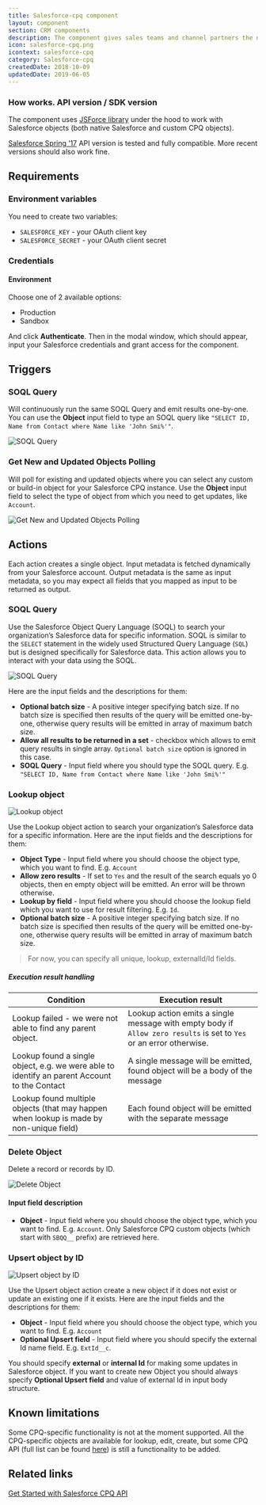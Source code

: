 ```yaml
---
title: Salesforce-cpq component
layout: component
section: CRM components
description: The component gives sales teams and channel partners the necessary tools to configure price and quote complex solutions.
icon: salesforce-cpq.png
icontext: salesforce-cpq
category: Salesforce-cpq
createdDate: 2018-10-09
updatedDate: 2019-06-05
---
```


### How works.  API version / SDK version

The component uses [JSForce library](https://jsforce.github.io/) under the hood
to work with Salesforce objects (both native Salesforce and custom CPQ objects).

[Salesforce Spring ’17](https://releasenotes.docs.salesforce.com/en-us/spring17/release-notes/salesforce_release_notes.htm) API version is tested and fully compatible. More recent versions should also work fine.

## Requirements

### Environment variables

You need to create two variables:

*   `SALESFORCE_KEY` - your OAuth client key
*   `SALESFORCE_SECRET` - your OAuth client secret

### Credentials

#### Environment

Choose one of 2 available options:
*   Production
*   Sandbox

And click **Authenticate**. Then in the modal window, which should appear, input
your Salesforce credentials and grant access for the component.

## Triggers

### SOQL Query

Will continuously run the same SOQL Query and emit results one-by-one. You can
use the **Object** input field to type an SOQL query like `"SELECT ID, Name from Contact where Name like 'John Smi%'"`.

![SOQL Query](img/soql-query-trigger.png)

### Get New and Updated Objects Polling

Will poll for existing and updated objects where you can select any custom or
build-in object for your Salesforce CPQ instance. Use the **Object** input
field to select the type of object from which you need to get updates, like `Account`.

![Get New and Updated Objects Polling](img/get-new-and-update.png)

## Actions

Each action creates a single object. Input metadata is fetched dynamically from
your Salesforce account. Output metadata is the same as input metadata, so you
may expect all fields that you mapped as input to be returned as output.

### SOQL Query

Use the Salesforce Object Query Language (SOQL) to search your organization’s
Salesforce data for specific information. SOQL is similar to the `SELECT`
statement in the widely used Structured Query Language (`SQL`) but is designed
specifically for Salesforce data. This action allows you to interact with your
data using the SOQL.

![SOQL Query](img/soql-query-action.png)

Here are the input fields and the descriptions for them:

*   **Optional batch size** - A positive integer specifying batch size. If no batch size is specified then results of the query will be emitted one-by-one, otherwise query results will be emitted in array of maximum batch size.
*   **Allow all results to be returned in a set** - checkbox which allows to emit query results in single array. `Optional batch size` option is ignored in this case.
*   **SOQL Query** - Input field where you should type the SOQL query. E.g. `"SELECT ID, Name from Contact where Name like 'John Smi%'"`

### Lookup object

![Lookup object](img/lookup-object.png)

Use the Lookup object action to search your organization’s Salesforce data for a
specific information. Here are the input fields and the descriptions for them:

*   **Object Type** - Input field where you should choose the object type, which you want to find. E.g. `Account`
*   **Allow zero results** - If set to `Yes` and the result of the search equals yo 0 objects, then en empty object will be emitted. An error will be thrown otherwise.
*   **Lookup by field** - Input field where you should choose the lookup field which you want to use for result filtering. E.g. `Id`.
*   **Optional batch size** - A positive integer specifying batch size. If no batch size is specified then results of the query will be emitted one-by-one, otherwise query results will be emitted in array of maximum batch size.

> For now, you can specify all unique, lookup, externalId/Id fields.

##### Execution result handling

| Condition | Execution result |
|---------- |------------------|
| Lookup failed - we were not able to find any parent object. | Lookup action emits a single message with empty body if `Allow zero results` is set to `Yes` or an error otherwise. |
| Lookup found a single object, e.g. we were able to identify an parent Account to the Contact | A single message will be emitted, found object will be a body of the message |
| Lookup found multiple objects (that may happen when lookup is made by non-unique field) | Each found object will be emitted with the separate message |

### Delete Object

Delete a record or records by ID.

![Delete Object](img/delete-object.png)

#### Input field description

* **Object** - Input field where you should choose the object type, which you want to find. E.g. `Account`. Only Salesforce CPQ custom objects (which start with `SBQQ__` prefix) are retrieved here.


### Upsert object by ID

![Upsert object by ID](img/upsert-object-by-id.png)

Use the Upsert object action create a new object if it does not exist or update
an existing one if it exists. Here are the input fields and the descriptions for them:

*   **Object** - Input field where you should choose the object type, which you want to find. E.g. `Account`
*   **Optional Upsert field** - Input field where you should specify the external Id name field. E.g. `ExtId__c`.

You should specify **external** or **internal Id** for making some updates in
Salesforce object. If you want to create new Object you should always specify
**Optional Upsert field** and value of external Id in input body structure.

## Known limitations

Some CPQ-specific functionality is not at the moment supported. All the CPQ-specific
objects are available for lookup, edit, create, but some CPQ API
(full list can be found [here](https://developer.salesforce.com/docs/atlas.en-us.cpq_dev_api.meta/cpq_dev_api/cpq_api_models.htm)) is still a functionality to be added.

## Related links

[Get Started with Salesforce CPQ API](https://developer.salesforce.com/docs/atlas.en-us.cpq_dev_api.meta/cpq_dev_api/cpq_api_get_started.htm)
